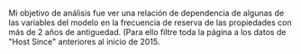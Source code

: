 Mi objetivo de análisis fue ver una relación de dependencia de algunas de las variables del modelo en la frecuencia de reserva de las propiedades con más de 2 años de antiguedad. (Para ello filtre toda la página a los datos de "Host Since" anteriores al inicio de 2015. 
